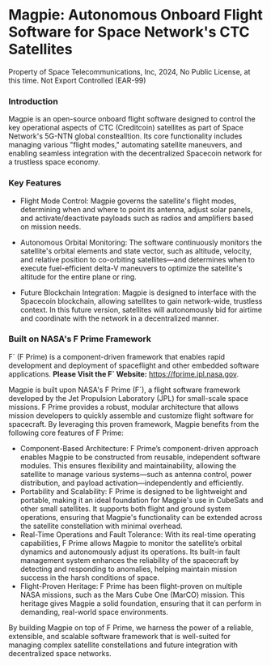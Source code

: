# Magpie: Autonomous Onboard Flight Software for Space Network's CTC Satellites

Property of Space Telecommunications, Inc, 2024, No Public License, at this time.
Not Export Controlled (EAR-99)

### Introduction
Magpie is an open-source onboard flight software designed to control the key operational aspects of CTC (Creditcoin) satellites as part of Space Network's 5G-NTN global constealltion. Its core functionality includes managing various "flight modes," automating satellite maneuvers, and enabling seamless integration with the decentralized Spacecoin network for a trustless space economy.

### Key Features
- Flight Mode Control: Magpie governs the satellite's flight modes, determining when and where to point its antenna, adjust solar panels, and activate/deactivate payloads such as radios and amplifiers based on mission needs.

- Autonomous Orbital Monitoring: The software continuously monitors the satellite's orbital elements and state vector, such as altitude, velocity, and relative position to co-orbiting satellites—and determines when to execute fuel-efficient delta-V maneuvers to optimize the satellite's altitude for the entire plane or ring.

- Future Blockchain Integration: Magpie is designed to interface with the Spacecoin blockchain, allowing satellites to gain network-wide, trustless context. In this future version, satellites will autonomously bid for airtime and coordinate with the network in a decentralized manner.

### Built on NASA's F Prime Framework
F´ (F Prime) is a component-driven framework that enables rapid development and deployment of spaceflight and other embedded software applications.
**Please Visit the F´ Website:** https://fprime.jpl.nasa.gov.

Magpie is built upon NASA's F Prime (F´), a flight software framework developed by the Jet Propulsion Laboratory (JPL) for small-scale space missions. F Prime provides a robust, modular architecture that allows mission developers to quickly assemble and customize flight software for spacecraft. By leveraging this proven framework, Magpie benefits from the following core features of F Prime:
- Component-Based Architecture: F Prime’s component-driven approach enables Magpie to be constructed from reusable, independent software modules. This ensures flexibility and maintainability, allowing the satellite to manage various systems—such as antenna control, power distribution, and payload activation—independently and efficiently.
- Portability and Scalability: F Prime is designed to be lightweight and portable, making it an ideal foundation for Magpie's use in CubeSats and other small satellites. It supports both flight and ground system operations, ensuring that Magpie's functionality can be extended across the satellite constellation with minimal overhead.
- Real-Time Operations and Fault Tolerance: With its real-time operating capabilities, F Prime allows Magpie to monitor the satellite’s orbital dynamics and autonomously adjust its operations. Its built-in fault management system enhances the reliability of the spacecraft by detecting and responding to anomalies, helping maintain mission success in the harsh conditions of space.
- Flight-Proven Heritage: F Prime has been flight-proven on multiple NASA missions, such as the Mars Cube One (MarCO) mission. This heritage gives Magpie a solid foundation, ensuring that it can perform in demanding, real-world space environments.

By building Magpie on top of F Prime, we harness the power of a reliable, extensible, and scalable software framework that is well-suited for managing complex satellite constellations and future integration with decentralized space networks.

